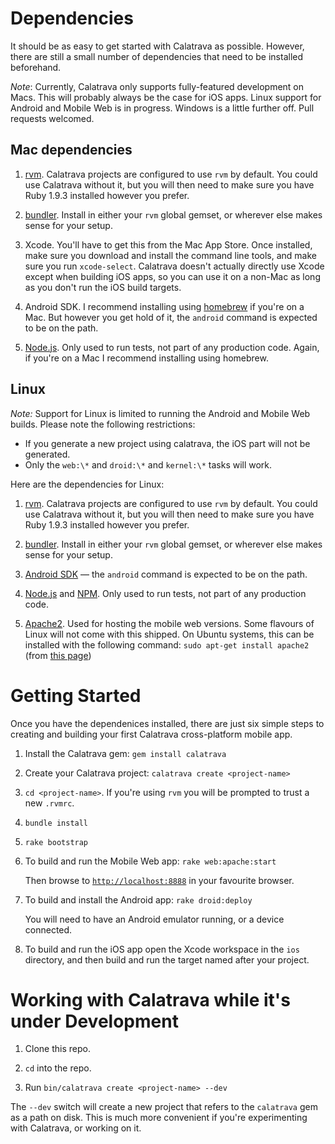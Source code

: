 # Dependencies

It should be as easy to get started with Calatrava as
possible. However, there are still a small number of dependencies that
need to be installed beforehand.

*Note*: Currently, Calatrava only supports fully-featured development
 on Macs. This will probably always be the case for iOS apps. Linux
 support for Android and Mobile Web is in progress. Windows is a
 little further off. Pull requests welcomed.

## Mac dependencies  

1. [rvm](http://rvm.io). Calatrava projects are configured to use
   `rvm` by default. You could use Calatrava without it, but you will
   then need to make sure you have Ruby 1.9.3 installed however you
   prefer.
   
2. [bundler](http://gembundler.com/). Install in either your `rvm`
   global gemset, or wherever else makes sense for your setup.

3. Xcode. You'll have to get this from the Mac App Store. Once
   installed, make sure you download and install the command line
   tools, and make sure you run `xcode-select`. Calatrava doesn't
   actually directly use Xcode except when building iOS apps, so you
   can use it on a non-Mac as long as you don't run the iOS build
   targets.

4. Android SDK. I recommend installing using
   [homebrew](http://mxcl.github.com/homebrew/) if you're on a
   Mac. But however you get hold of it, the `android` command is
   expected to be on the path.

5. [Node.js](http://nodejs.org/). Only used to run tests, not part of
   any production code. Again, if you're on a Mac I recommend
   installing using homebrew.
   
## Linux

*Note:* Support for Linux is limited to running the Android and Mobile
 Web builds. Please note the following restrictions:

* If you generate a new project using calatrava, the iOS part will not
  be generated.
* Only the `web:\*` and `droid:\*` and `kernel:\*` tasks will work.

Here are the dependencies for Linux:

1. [rvm](http://rvm.io). Calatrava projects are configured to use
   `rvm` by default. You could use Calatrava without it, but you will
   then need to make sure you have Ruby 1.9.3 installed however you
   prefer.
   
2. [bundler](http://gembundler.com/). Install in either your `rvm`
   global gemset, or wherever else makes sense for your setup.
   
4. [Android SDK](http://developer.android.com/sdk/index.html) &mdash;
   the `android` command is expected to be on the path.
   
5. [Node.js](http://nodejs.org/) and [NPM](https://npmjs.org/). Only
   used to run tests, not part of any production code.
   
6. [Apache2](http://httpd.apache.org/). Used for hosting the mobile
   web versions. Some flavours of Linux will not come with this
   shipped. On Ubuntu systems, this can be installed with the
   following command: `sudo apt-get install apache2` (from
   [this page](https://help.ubuntu.com/10.04/serverguide/httpd.html))

# Getting Started

Once you have the dependenices installed, there are just six simple
steps to creating and building your first Calatrava cross-platform
mobile app.

1. Install the Calatrava gem: `gem install calatrava`

2. Create your Calatrava project: `calatrava create
   <project-name>`

3. `cd <project-name>`. If you're using `rvm` you will be prompted to
   trust a new `.rvmrc`.
   
4. `bundle install`

5. `rake bootstrap`

6. To build and run the Mobile Web app: `rake web:apache:start`

   Then browse to [`http://localhost:8888`](http://localhost:8888) in
   your favourite browser.

7. To build and install the Android app: `rake droid:deploy`

   You will need to have an Android emulator running, or a device
   connected.
   
8. To build and run the iOS app open the Xcode workspace in the `ios`
   directory, and then build and run the target named after your
   project.

# Working with Calatrava while it's under Development

1. Clone this repo.

2. `cd` into the repo.

3. Run `bin/calatrava create <project-name> --dev`

The `--dev` switch will create a new project that refers to the
`calatrava` gem as a path on disk. This is much more convenient if
you're experimenting with Calatrava, or working on it.
